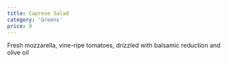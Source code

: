```yaml
---
title: Caprese Salad
category: 'Greens'
price: 9
---
```


Fresh mozzarella, vine-ripe tomatoes, drizzled with balsamic reduction and olive oil